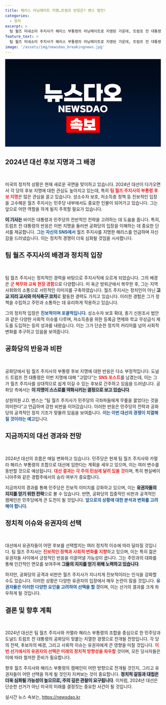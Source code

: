 ```yaml
---
title: 해리스 러닝메이트 지명…트럼프 반응은? 밴스 발언!
categories:
  - 정치
excerpt: >
  팀 월즈 미네소타 주지사가 해리스 부통령의 러닝메이트로 지명된 가운데, 트럼프 전 대통령이 고맙다며 자신감을 드러냈습니다. 그의 지명은 민주당의 내부 논란과 함께 대선 판도를 변화시킬 수 있을지 주목받고 있습니다.
feature_text: >
  팀 월즈 미네소타 주지사가 해리스 부통령의 러닝메이트로 지명된 가운데, 트럼프 전 대통령이 고맙다며 자신감을 드러냈습니다. 그의 지명은 민주당의 내부 논란과 함께 대선 판도를 변화시킬 수 있을지 주목받고 있습니다.
image: '/assets/img/newsdao_breakingnews.jpg'
---
```


<p><img src="/assets/img/newsdao_breakingnews.jpg" alt="firstkoreanews 속보" /></p>

<h2 data-ke-size="size26">2024년 대선 후보 지명과 그 배경</h2>

<p data-ke-size="size16">&nbsp;</p>

<p>미국의 정치적 상황은 현재 새로운 국면을 맞이하고 있습니다. 2024년 대선이 다가오면서 각 당의 후보 지명에 대한 관심도 높아지고 있는데, 특히 <b><span style="color: #ee2323;">팀 월즈 주지사의 부통령 후보 지명</span></b>은 많은 관심을 끌고 있습니다. 성소수자 보호, 저소득층 정책 등 진보적인 입장을 고수해온 월즈 주지사는 민주당 내부에서도 중요한 인물이 되어가고 있습니다. 그는 앞으로 어떤 역할을 하게 될지 주목할 필요가 있습니다.</p>

<p><b><span style="background-color: #21538527;">이 기사는</span></b> 바이든 대통령과 민주당의 전반적인 전략을 고려하는 데 도움을 줍니다. 특히, 트럼프 전 대통령의 반응은 이번 지명을 둘러싼 공화당의 입장을 이해하는 데 중요한 단서를 제공합니다. <b><span style="color: #1a5490;">그는 자신의 SNS에서</span></b> 월즈 주지사를 지명한 해리스를 언급하며 자신감을 드러냈습니다. 이는 정치적 경쟁이 더욱 심화될 것임을 시사합니다.</p>

<h2 data-ke-size="size26">팀 월즈 주지사의 배경과 정치적 입장</h2>

<p data-ke-size="size16">&nbsp;</p>

<p>팀 월즈 주지사는 정치적인 경력을 바탕으로 주지사직에 오르게 되었습니다. 그의 배경은 <b><span style="color: #ee2323;">군 복무와 교육 현장 경험</span></b>으로 다양합니다. 미 육군 방위군에서 복무한 후, 그는 지역 사회와의 소통으로 서민적인 이미지를 구축하였습니다. 월즈 주지사는 정치인이 아닌 <b><span style="background-color: #21538527;">고교 지리 교사와 미식축구 코치</span></b>로 활동한 경력도 가지고 있습니다. 이러한 경험은 그가 정책을 수립하고 주민과 소통하는 데 유리하게 작용하고 있습니다.</p>

<p>그의 정치적 입장은 <b><span style="color: #1a5490;">진보적이며 포괄적입니다</span></b>. 성소수자 보호 확대, 총기 신원조사 법안과 같은 다양한 사회적 이슈를 다루며, 저소득층을 위한 등록금 면제와 학교 무상급식 제도를 도입하는 등의 성과를 내왔습니다. 이는 그가 단순한 정치적 커리어를 넘어 사회적 변화를 추구하고 있음을 보여줍니다.</p>

<h2 data-ke-size="size26">공화당의 반응과 비판</h2>

<p data-ke-size="size16">&nbsp;</p>

<p>공화당에서 팀 월즈 주지사의 부통령 후보 지명에 대한 반응은 다소 부정적입니다. 도널드 트럼프 전 대통령은 이번 지명에 대해 "고맙다"는 <b><span style="color: #ee2323;">SNS 포스트</span></b>를 남겼는데, 이는 그가 월즈 주지사를 상대적으로 쉽게 이길 수 있는 후보로 간주하고 있음을 드러냅니다. 공화당 측에서는 <b><span style="background-color: #21538527;">이 지명이 스스로를 약화시키는 결정으로 보고 있습니다</span></b>.</p>

<p>상원의원 J.D. 밴스는 "팀 월즈 주지사가 민주당의 극좌파들에게 무릎을 꿇었다는 것을 의미한다"고 언급하며 강한 비판을 이어갔습니다. 이러한 반응은 민주당의 전략과 공화당의 공격적인 정치 기조가 맞물려 있음을 보여줍니다. <b><span style="color: #1a5490;">이는 이번 대선의 경쟁이 치열해질 것이라는 예고</span></b>입니다.</p>

<h2 data-ke-size="size26">지금까지의 대선 경과와 전망</h2>

<p data-ke-size="size16">&nbsp;</p>

<p>2024년 대선의 흐름은 매일 변화하고 있습니다. 민주당은 현재 팀 월즈 주지사와 카멀라 해리스 부통령의 조합으로 대선에 임한다는 계획을 세우고 있으며, 이는 여러 변수를 동반할 것으로 예상됩니다. <b><span style="color: #ee2323;">대선 결과는 각 주의 민심에 달려 있을 것</span></b>이며, 특히 펜실베이니아주와 같은 경합주에서의 승리 여부가 중요합니다. </p>

<p>지금까지의 경과를 통해 민주당은 진보적 이미지를 강화하고 있으며, 이는 <b><span style="background-color: #21538527;">유권자들의 지지를 얻기 위한 전략</span></b>으로 볼 수 있습니다. 반면, 공화당의 집중적인 비판과 공격적인 캠페인은 민주당에게 큰 도전이 될 것입니다. <b><span style="color: #1a5490;">앞으로의 상황에 대한 분석과 변화를 고려해야 합니다</span></b>.</p>

<h2 data-ke-size="size26">정치적 이슈와 유권자의 선택</h2>

<p data-ke-size="size16">&nbsp;</p>

<p>대선에서 유권자들이 어떤 후보를 선택할지는 여러 정치적 이슈에 따라 달라질 것입니다. 팀 월즈 주지사는 <b><span style="color: #ee2323;">진보적인 정책과 사회적 변화를 지향</span></b>하고 있으며, 이는 특히 젊은 유권자들 사이에서 긍정적인 반응을 이끌어낼 가능성이 큽니다. 그는 주민과의 대화를 통해 인간적인 면모를 보여주며 <b><span style="background-color: #21538527;">그들의 지지를 얻기 위해 노력하고 있습니다</span></b>.</p>

<p>하지만, 공화당의 공격과 비판은 월즈 주지사가 지나치게 진보적이라는 인식을 강화할 수도 있습니다. 이러한 상황은 다양한 유권자의 입장에서 매우 논란이 많을 것입니다. <b><span style="color: #1a5490;">유권자들은 이러한 다양한 요인을 고려하여 선택을 할 것</span></b>이며, 이는 선거의 결과를 크게 좌우하게 될 것입니다.</p>

<h2 data-ke-size="size26">결론 및 향후 계획</h2>

<p data-ke-size="size16">&nbsp;</p>

<p>2024년 대선은 팀 월즈 주지사와 카멀라 해리스 부통령의 조합을 중심으로 한 민주당과 도널드 트럼프 전 대통령의 공화당이 맞붙는 치열한 경쟁으로 전개될 전망입니다. 각 당의 전략, 후보자의 배경, 그리고 사회적 이슈는 유권자에게 큰 영향을 미칠 것입니다. <b><span style="color: #ee2323;">이번 선거에서의 유권자의 선택은 미래의 정치적 방향성을 좌우할</span></b> 것이며, 모든 당사자들은 이에 따라 철저한 준비가 필요합니다. </p>

<p>향후 월즈 주지사와 해리스 부통령의 캠페인이 어떤 방향으로 전개될 것인지, 그리고 유권자들이 어떤 선택을 하게 될 것인지 지켜보는 것이 중요합니다. <b><span style="background-color: #21538527;">정치적 갈등과 대립은 더욱 심화될 가능성이 높으므로, 주의 깊은 관찰이 요구됩니다</span></b>. 이처럼, 2024년 대선은 단순한 선거가 아닌 미국의 미래를 결정짓는 중요한 사건이 될 것입니다.</p>
실시간 뉴스 속보는, <a href="https://newsdao.kr" rel="dofollow">https://newsdao.kr</a>


